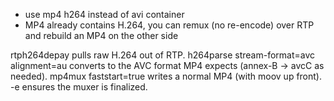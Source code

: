 
* use mp4 h264 instead of avi container
* MP4 already contains H.264, you can remux (no re-encode) over RTP and rebuild an MP4 on the other side

rtph264depay pulls raw H.264 out of RTP.
h264parse stream-format=avc alignment=au converts to the AVC format MP4 expects (annex-B → avcC as needed).
mp4mux faststart=true writes a normal MP4 (with moov up front). -e ensures the muxer is finalized.